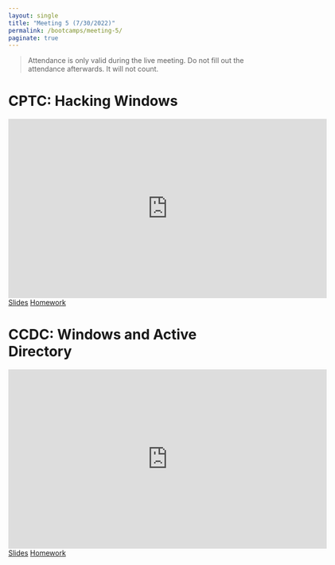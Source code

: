 ```yaml
---
layout: single
title: "Meeting 5 (7/30/2022)"
permalink: /bootcamps/meeting-5/
paginate: true
---
```

> Attendance is only valid during the live meeting. Do not fill out the attendance afterwards. It will not count. 

# CPTC: Hacking Windows
<iframe width="640" height="360" src="https://www.youtube-nocookie.com/embed/lOwY5T6bIR8?controls=0" frameborder="0" title="CPTC Video" allowfullcreen></iframe>
<br>
<a href="/bootcamps/slides/cptc-meeting-5.pdf" class="btn btn--danger btn--large"><span>Slides</span></a>
<a href="/bootcamps/homework/2022-CPTC-Bootcamp-HW5.pdf" class="btn btn--danger btn--large"><span>Homework</span></a>

# CCDC: Windows and Active Directory
<iframe width="640" height="360" src="https://www.youtube-nocookie.com/embed/jkk6mp4N1mQ?controls=0" frameborder="0" title="CCDC Video" allowfullcreen></iframe>
<br>
<a href="/bootcamps/slides/ccdc-meeting-5.pdf" class="btn btn--info btn--large"><span>Slides</span></a>
<a href="/bootcamps/homework/2022-CCDC-Bootcamp-HW5.pdf" class="btn btn--info btn--large"><span>Homework</span></a>